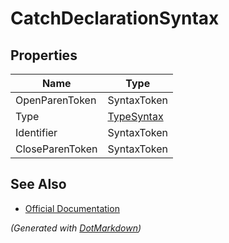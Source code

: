 # CatchDeclarationSyntax

## Properties

| Name            | Type                        |
| --------------- | --------------------------- |
| OpenParenToken  | SyntaxToken                 |
| Type            | [TypeSyntax](TypeSyntax.md) |
| Identifier      | SyntaxToken                 |
| CloseParenToken | SyntaxToken                 |

## See Also

* [Official Documentation](https://docs.microsoft.com/en-us/dotnet/api/microsoft.codeanalysis.csharp.syntax.catchdeclarationsyntax)


*\(Generated with [DotMarkdown](http://github.com/JosefPihrt/DotMarkdown)\)*